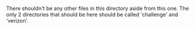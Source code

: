 There shouldn't be any other files in this directory aside from this one.  The only 2 directories that should be here should be called 'challenge' and 'verizon'.
